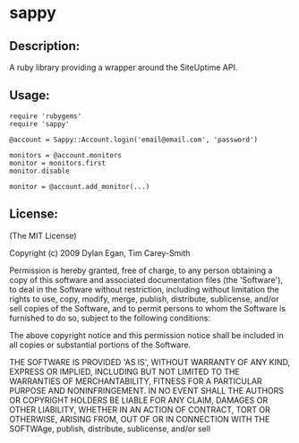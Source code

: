 # sappy

## Description:

A ruby library providing a wrapper around the SiteUptime API.

## Usage: 

    require 'rubygems'
    require 'sappy'

    @account = Sappy::Account.login('email@email.com', 'password')

    monitors = @account.monitors
    monitor = monitors.first
    monitor.disable

    monitor = @account.add_monitor(...)

## License:

(The MIT License)

Copyright (c) 2009 Dylan Egan, Tim Carey-Smith

Permission is hereby granted, free of charge, to any person obtaining a copy of
this software and associated documentation files (the 'Software'), to deal in
the Software without restriction, including without limitation the rights to use,
copy, modify, merge, publish, distribute, sublicense, and/or sell copies of the
Software, and to permit persons to whom the Software is furnished to do so, subject to the following conditions:

The above copyright notice and this permission notice shall be included in all copies or substantial portions of the Software.

THE SOFTWARE IS PROVIDED 'AS IS', WITHOUT WARRANTY OF ANY KIND, EXPRESS OR IMPLIED,
INCLUDING BUT NOT LIMITED TO THE WARRANTIES OF MERCHANTABILITY, FITNESS FOR A PARTICULAR
PURPOSE AND NONINFRINGEMENT. IN NO EVENT SHALL THE AUTHORS OR COPYRIGHT HOLDERS BE
LIABLE FOR ANY CLAIM, DAMAGES OR OTHER LIABILITY, WHETHER IN AN ACTION OF CONTRACT,
TORT OR OTHERWISE, ARISING FROM, OUT OF OR IN CONNECTION WITH THE SOFTWAge, publish, distribute, sublicense, and/or sell
